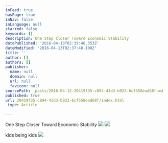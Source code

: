```yaml
---
inFeed: true
hasPage: true
inNav: false
inLanguage: null
starred: false
keywords: []
description: One Step Closer Toward Economic Stability
datePublished: '2016-04-13T02:39:48.353Z'
dateModified: '2016-04-13T02:37:48.108Z'
title: ''
author: []
authors: []
publisher:
  name: null
  domain: null
  url: null
  favicon: null
sourcePath: _posts/2016-04-12-20419f35-c894-43d3-b923-6cf558ead68f.md
published: true
url: 20419f35-c894-43d3-b923-6cf558ead68f/index.html
_type: Article

---
```

One Step Closer Toward Economic Stability
![](https://the-grid-user-content.s3-us-west-2.amazonaws.com/675cac48-b3e0-41fd-95d2-cde8437e7b13.jpg)
![](https://the-grid-user-content.s3-us-west-2.amazonaws.com/6b840b00-9991-408b-a9da-13fcf2b95a99.jpg)

kids being kids ![](https://the-grid-user-content.s3-us-west-2.amazonaws.com/5847bd28-a7e1-45dd-b2a0-10d6c4caf1ad.jpg)